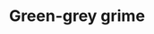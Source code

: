 ---
title: "Green-grey grime"
price: "TBA"
desc: "Opis nije dostupan"
img_path: "/assets/img/A.MIG-1256.jpg"
brand: AMMO
available: true
cat: "weathering"
subcat: "STREAKINGBRUSHERS"
subsubcat: "SS"
---